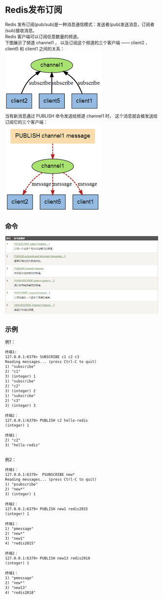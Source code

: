 # Redis发布订阅
Redis 发布订阅(pub/sub)是一种消息通信模式：发送者(pub)发送消息，订阅者(sub)接收消息。<br>
Redis 客户端可以订阅任意数量的频道。<br>
下图展示了频道 channel1 ， 以及订阅这个频道的三个客户端 —— client2 、 client5 和 client1 之间的关系：<br>
![无法加载图片](https://github.com/Ywfy/Learning-summary-for-Redis/blob/master/message/pubsub1.png)<br>
当有新消息通过 PUBLISH 命令发送给频道 channel1 时， 这个消息就会被发送给订阅它的三个客户端：<br>
![无法加载图片](https://github.com/Ywfy/Learning-summary-for-Redis/blob/master/message/pubsub2.png)<br>


## 命令
![无法加载图片](https://github.com/Ywfy/Learning-summary-for-Redis/blob/master/message/ml.png)<bt>

## 示例
例1：
```
终端1:
127.0.0.1:6379> SUBSCRIBE c1 c2 c3
Reading messages... (press Ctrl-C to quit)
1) "subscribe"
2) "c1"
3) (integer) 1
1) "subscribe"
2) "c2"
3) (integer) 2
1) "subscribe"
2) "c3"
3) (integer) 3

终端2：
127.0.0.1:6379> PUBLISH c2 hello-redis
(integer) 1

终端1：
2) "c2"
3) "hello-redis"


```

例2：
```
终端1：
127.0.0.1:6379>  PSUBSCRIBE new*
Reading messages... (press Ctrl-C to quit)
1) "psubscribe"
2) "new*"
3) (integer) 1

终端2：
127.0.0.1:6379> PUBLISH new1 redis2015
(integer) 1

终端1：
1) "pmessage"
2) "new*"
3) "new1"
4) "redis2015"

终端2：
127.0.0.1:6379> PUBLISH new13 redis2018
(integer) 1

终端1：
1) "pmessage"
2) "new*"
3) "new13"
4) "redis2018"
```
